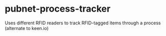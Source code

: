 # pubnet-process-tracker
Uses different RFID readers to track RFID-tagged items through a process (alternate to keen.io)
